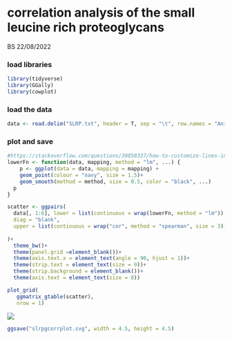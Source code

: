 correlation analysis of the small leucine rich proteoglycans
================
BS
22/08/2022

### load libraries

``` r
library(tidyverse)
library(GGally)
library(cowplot)
```

### load the data

``` r
data <- read.delim("SLRP.txt", header = T, sep = "\t", row.names = "Animal")
```

### plot and save

``` r
#https://stackoverflow.com/questions/30858337/how-to-customize-lines-in-ggpairs-ggally
lowerFn <- function(data, mapping, method = "lm", ...) {
    p <- ggplot(data = data, mapping = mapping) +
    geom_point(colour = "navy", size = 1.5)+
    geom_smooth(method = method, size = 0.5, color = "black", ...)
  p
}

scatter <- ggpairs(
  data[, 1:6], lower = list(continuous = wrap(lowerFn, method = "lm")),
  diag = "blank",
  upper = list(continuous = wrap("cor", method = "spearman", size = 3))
    
)+
  theme_bw()+
  theme(panel.grid =element_blank())+
  theme(axis.text.x = element_text(angle = 90, hjust = 1))+
  theme(strip.text = element_text(size = 9))+
  theme(strip.background = element_blank())+
  theme(axis.text = element_text(size = 8))

plot_grid(
   ggmatrix_gtable(scatter),
   nrow = 1)
```

![](scatter-plot-of-SLRPs_files/figure-gfm/unnamed-chunk-3-1.png)<!-- -->

``` r
ggsave("slrpgcorrplot.svg", width = 4.5, height = 4.5)
```

